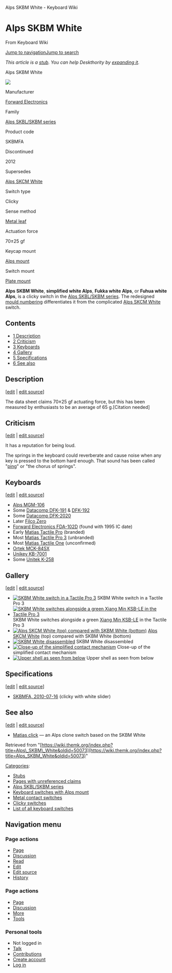Alps SKBM White - Keyboard Wiki

Alps SKBM White
===============

From Keyboard Wiki 

[Jump to navigation](https://wiki.themk.org/index.php/Alps_SKBM_White#column-one)[Jump to search](https://wiki.themk.org/index.php/Alps_SKBM_White#searchInput)

*This article is a [stub](https://wiki.themk.org/index.php/Deskthority:stub "Deskthority:stub"). You can help Deskthority by [expanding it](https://wiki.themk.org/index.php?title=Alps_SKBM_White&action=edit).*

Alps SKBM White

[![](https://wiki.themk.org/images/thumb/e/ee/Alps_white_clicky_001.jpg/500px-Alps_white_clicky_001.jpg)](https://wiki.themk.org/index.php/File:Alps_white_clicky_001.jpg)

Manufacturer

[Forward Electronics](https://wiki.themk.org/index.php/Forward_Electronics "Forward Electronics")

Family

[Alps SKBL/SKBM series](https://wiki.themk.org/index.php/Alps_SKBL/SKBM_series "Alps SKBL/SKBM series")

Product code

SKBMFA

Discontinued

2012

Supersedes

[Alps SKCM White](https://wiki.themk.org/index.php/Alps_SKCM_White "Alps SKCM White")

Switch type

Clicky

Sense method

[Metal leaf](https://wiki.themk.org/index.php/Contact_mechanism#Metal_leaf "Contact mechanism")

Actuation force

70±25 gf

Keycap mount

[Alps mount](https://wiki.themk.org/index.php/Keycap_mount#Alps_mount "Keycap mount")

Switch mount

[Plate mount](https://wiki.themk.org/index.php/Switch_mount#Plate_mount "Switch mount")

**Alps SKBM White**, **simplified white Alps**, **Fukka white Alps**, or **Fuhua white Alps**, is a clicky switch in the [Alps SKBL/SKBM series](https://wiki.themk.org/index.php/Alps_SKBL/SKBM_series "Alps SKBL/SKBM series"). The redesigned [mould numbering](https://wiki.themk.org/index.php/Mould_numbering "Mould numbering") differentiates it from the complicated [Alps SKCM White](https://wiki.themk.org/index.php/Alps_SKCM_White "Alps SKCM White") switch.

Contents
--------

*   [1  Description](https://wiki.themk.org/index.php/Alps_SKBM_White#Description)
*   [2  Criticism](https://wiki.themk.org/index.php/Alps_SKBM_White#Criticism)
*   [3  Keyboards](https://wiki.themk.org/index.php/Alps_SKBM_White#Keyboards)
*   [4  Gallery](https://wiki.themk.org/index.php/Alps_SKBM_White#Gallery)
*   [5  Specifications](https://wiki.themk.org/index.php/Alps_SKBM_White#Specifications)
*   [6  See also](https://wiki.themk.org/index.php/Alps_SKBM_White#See_also)

Description
-----------

\[[edit](https://wiki.themk.org/index.php?title=Alps_SKBM_White&veaction=edit&section=1 "Edit section: Description") | [edit source](https://wiki.themk.org/index.php?title=Alps_SKBM_White&action=edit&section=1 "Edit section's source code: Description")\]

The data sheet claims 70±25 gf actuating force, but this has been measured by enthusiasts to be an average of 65 g.\[Citation needed\]

Criticism
---------

\[[edit](https://wiki.themk.org/index.php?title=Alps_SKBM_White&veaction=edit&section=2 "Edit section: Criticism") | [edit source](https://wiki.themk.org/index.php?title=Alps_SKBM_White&action=edit&section=2 "Edit section's source code: Criticism")\]

It has a reputation for being loud.

The springs in the keyboard could reverberate and cause noise when any key is pressed to the bottom hard enough. That sound has been called "[ping](https://wiki.themk.org/index.php/Ping "Ping")" or "the chorus of springs".

Keyboards
---------

\[[edit](https://wiki.themk.org/index.php?title=Alps_SKBM_White&veaction=edit&section=3 "Edit section: Keyboards") | [edit source](https://wiki.themk.org/index.php?title=Alps_SKBM_White&action=edit&section=3 "Edit section's source code: Keyboards")\]

*   [Alps MGM-106](https://wiki.themk.org/index.php/Alps_MGM-106 "Alps MGM-106")
*   Some [Datacomp DFK-191](https://wiki.themk.org/index.php/Datacomp_DFK191 "Datacomp DFK191") & [DFK-192](https://wiki.themk.org/index.php/Datacomp_DFK192 "Datacomp DFK192")
*   Some [Datacomp DFK-2020](https://wiki.themk.org/index.php/Datacomp_DFK2020 "Datacomp DFK2020")
*   Later [Filco Zero](https://wiki.themk.org/index.php/Filco_Zero "Filco Zero")
*   [Forward Electronics FDA-102D](https://wiki.themk.org/index.php/Forward_Electronics_FDA-102D "Forward Electronics FDA-102D") (found with 1995 IC date)
*   Early [Matias Tactile Pro](https://wiki.themk.org/index.php/Matias_Tactile_Pro "Matias Tactile Pro") (branded)
*   Most [Matias Tactile Pro 3](https://wiki.themk.org/index.php/Matias_Tactile_Pro_3 "Matias Tactile Pro 3") (unbranded)
*   Most [Matias Tactile One](https://wiki.themk.org/index.php/Matias_Tactile_One "Matias Tactile One") (unconfirmed)
*   [Ortek MCK-84SX](https://wiki.themk.org/index.php/Ortek_MCK-84SX "Ortek MCK-84SX")
*   [Unikey KB-7001](https://wiki.themk.org/index.php/Unikey_KB-7001 "Unikey KB-7001")
*   Some [Unitek K-258](https://wiki.themk.org/index.php/Unitek_K-258 "Unitek K-258")

Gallery
-------

\[[edit](https://wiki.themk.org/index.php?title=Alps_SKBM_White&veaction=edit&section=4 "Edit section: Gallery") | [edit source](https://wiki.themk.org/index.php?title=Alps_SKBM_White&action=edit&section=4 "Edit section's source code: Gallery")\]

*   [![SKBM White switch in a Tactile Pro 3](https://wiki.themk.org/images/thumb/2/24/Fukka_white_ALPS_switch.jpg/499px-Fukka_white_ALPS_switch.jpg)](https://wiki.themk.org/index.php/File:Fukka_white_ALPS_switch.jpg "SKBM White switch in a Tactile Pro 3") SKBM White switch in a Tactile Pro 3 
*   [![SKBM White switches alongside a green Xiang Min KSB-LE in the Tactile Pro 3](https://wiki.themk.org/images/thumb/e/e5/Fukka_switches_in_the_Tactile_Pro_3.jpg/499px-Fukka_switches_in_the_Tactile_Pro_3.jpg)](https://wiki.themk.org/index.php/File:Fukka_switches_in_the_Tactile_Pro_3.jpg "SKBM White switches alongside a green Xiang Min KSB-LE in the Tactile Pro 3") SKBM White switches alongside a green [Xiang Min KSB-LE](https://wiki.themk.org/index.php/Xiang_Min_KSB-LE "Xiang Min KSB-LE") in the Tactile Pro 3 
*   [![Alps SKCM White (top) compared with SKBM White (bottom)](https://wiki.themk.org/images/thumb/6/63/Alps_SKCM_White_vs_SKBM_White.jpg/500px-Alps_SKCM_White_vs_SKBM_White.jpg)](https://wiki.themk.org/index.php/File:Alps_SKCM_White_vs_SKBM_White.jpg "Alps SKCM White (top) compared with SKBM White (bottom)") [Alps SKCM White](https://wiki.themk.org/index.php/Alps_SKCM_White "Alps SKCM White") (top) compared with SKBM White (bottom) 
*   [![SKBM White disassembled](https://wiki.themk.org/images/thumb/3/37/Alps.tw_Type_BB1_--_Alps_white_simplified.jpg/430px-Alps.tw_Type_BB1_--_Alps_white_simplified.jpg)](https://wiki.themk.org/index.php/File:Alps.tw_Type_BB1_--_Alps_white_simplified.jpg "SKBM White disassembled") SKBM White disassembled 
*   [![Close-up of the simplified contact mechanism](https://wiki.themk.org/images/thumb/f/f8/Fuhua_Alps_opened_close-up.jpg/499px-Fuhua_Alps_opened_close-up.jpg)](https://wiki.themk.org/index.php/File:Fuhua_Alps_opened_close-up.jpg "Close-up of the simplified contact mechanism") Close-up of the simplified contact mechanism 
*   [![Upper shell as seen from below](https://wiki.themk.org/images/thumb/6/69/Fuhua_Alps_upper_shell_from_below.jpg/499px-Fuhua_Alps_upper_shell_from_below.jpg)](https://wiki.themk.org/index.php/File:Fuhua_Alps_upper_shell_from_below.jpg "Upper shell as seen from below") Upper shell as seen from below 

Specifications
--------------

\[[edit](https://wiki.themk.org/index.php?title=Alps_SKBM_White&veaction=edit&section=5 "Edit section: Specifications") | [edit source](https://wiki.themk.org/index.php?title=Alps_SKBM_White&action=edit&section=5 "Edit section's source code: Specifications")\]

*   [SKBMFA, 2010-07-16](https://wiki.themk.org/index.php/File:Forward_Electronics_--_spec_--_SKBMFA.pdf "File:Forward Electronics -- spec -- SKBMFA.pdf") (clicky with white slider)

See also
--------

\[[edit](https://wiki.themk.org/index.php?title=Alps_SKBM_White&veaction=edit&section=6 "Edit section: See also") | [edit source](https://wiki.themk.org/index.php?title=Alps_SKBM_White&action=edit&section=6 "Edit section's source code: See also")\]

*   [Matias click](https://wiki.themk.org/index.php/Matias_click "Matias click") — an Alps clone switch based on the SKBM White

Retrieved from "[https://wiki.themk.org/index.php?title=Alps\_SKBM\_White&oldid=50073](https://wiki.themk.org/index.php?title=Alps_SKBM_White&oldid=50073)"

[Categories](https://wiki.themk.org/index.php/Special:Categories "Special:Categories"):

*   [Stubs](https://wiki.themk.org/index.php/Category:Stubs "Category:Stubs")
*   [Pages with unreferenced claims](https://wiki.themk.org/index.php/Category:Pages_with_unreferenced_claims "Category:Pages with unreferenced claims")
*   [Alps SKBL/SKBM series](https://wiki.themk.org/index.php/Category:Alps_SKBL/SKBM_series "Category:Alps SKBL/SKBM series")
*   [Keyboard switches with Alps mount](https://wiki.themk.org/index.php/Category:Keyboard_switches_with_Alps_mount "Category:Keyboard switches with Alps mount")
*   [Metal contact switches](https://wiki.themk.org/index.php/Category:Metal_contact_switches "Category:Metal contact switches")
*   [Clicky switches](https://wiki.themk.org/index.php/Category:Clicky_switches "Category:Clicky switches")
*   [List of all keyboard switches](https://wiki.themk.org/index.php/Category:List_of_all_keyboard_switches "Category:List of all keyboard switches")

Navigation menu
---------------

### Page actions

*   [Page](https://wiki.themk.org/index.php/Alps_SKBM_White "View the content page [c]")
*   [Discussion](https://wiki.themk.org/index.php?title=Talk:Alps_SKBM_White&action=edit&redlink=1 "Discussion about the content page (page does not exist) [t]")
*   [Read](https://wiki.themk.org/index.php/Alps_SKBM_White)
*   [Edit](https://wiki.themk.org/index.php?title=Alps_SKBM_White&veaction=edit "Edit this page [v]")
*   [Edit source](https://wiki.themk.org/index.php?title=Alps_SKBM_White&action=edit "Edit the source code of this page [e]")
*   [History](https://wiki.themk.org/index.php?title=Alps_SKBM_White&action=history "Past revisions of this page [h]")

### Page actions

*   [Page](https://wiki.themk.org/index.php/Alps_SKBM_White "Page")
*   [Discussion](https://wiki.themk.org/index.php?title=Talk:Alps_SKBM_White&action=edit&redlink=1 " (page does not exist)")
*   [More](https://wiki.themk.org/index.php/Alps_SKBM_White#p-cactions)
*   [Tools](https://wiki.themk.org/index.php/Alps_SKBM_White#p-tb "Tools")

### Personal tools

*   Not logged in
*   [Talk](https://wiki.themk.org/index.php/Special:MyTalk "Discussion about edits from this IP address [n]")
*   [Contributions](https://wiki.themk.org/index.php/Special:MyContributions "A list of edits made from this IP address [y]")
*   [Create account](https://wiki.themk.org/index.php?title=Special:CreateAccount&returnto=Alps+SKBM+White "You are encouraged to create an account and log in; however, it is not mandatory")
*   [Log in](https://wiki.themk.org/index.php?title=Special:UserLogin&returnto=Alps+SKBM+White "You are encouraged to log in; however, it is not mandatory [o]")

[](https://wiki.themk.org/index.php/Main_Page) [](https://wiki.themk.org/index.php/Alps_SKBM_White#sidebar "Jump to navigation")[](https://wiki.themk.org/index.php/Alps_SKBM_White#p-personal "user tools")[](https://wiki.themk.org/index.php/Alps_SKBM_White#globalWrapper "back to top")